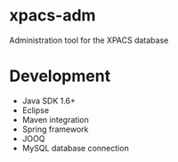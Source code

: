 # xpacs-adm
Administration tool for the XPACS database

# Development

* Java SDK 1.6+
* Eclipse
* Maven integration
* Spring framework
* JOOQ
* MySQL database connection
